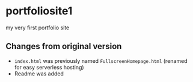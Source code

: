 # portfoliosite1
my very first portfolio site  
## Changes from original version
- `index.html` was previously named `FullscreenHomepage.html` (renamed for easy serverless hosting)
- Readme was added